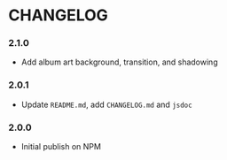 # CHANGELOG

### 2.1.0

-  Add album art background, transition, and shadowing

### 2.0.1

- Update `README.md`, add `CHANGELOG.md` and `jsdoc`

### 2.0.0

- Initial publish on NPM

